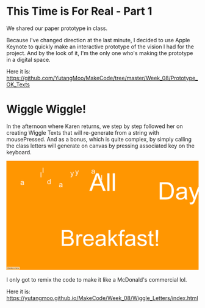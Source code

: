 # This Time is For Real - Part 1

We shared our paper prototype in class.

Because I've changed direction at the last minute, I decided to use Apple Keynote to quickly make an interactive prototype of the vision I had for the project. And by the look of it, I'm the only one who's making the prototype in a digital space.

Here it is:
https://github.com/YutangMoo/MakeCode/tree/master/Week_08/Prototype_OK_Texts



# Wiggle Wiggle!

In the afternoon where Karen returns, we step by step followed her on creating Wiggle Texts that will re-generate from a string with mousePressed. And as a bonus, which is quite complex, by simply calling the class letters will generate on canvas by pressing associated key on the keyboard.

![1](https://github.com/YutangMoo/MakeCode/blob/master/Week_08/Images/1.png)

I only got to remix the code to make it like a McDonald's commercial lol.

Here it is:
https://yutangmoo.github.io/MakeCode/Week_08/Wiggle_Letters/index.html
